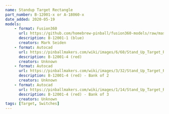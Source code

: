 ```yaml
---
name: Standup Target Rectangle
part_number: B-12001-x or A-18060-x
date_added: 2020-05-19
models: 
    - format: Fusion360
      url: https://github.com/homebrew-pinball/fusion360-models/raw/master/targets/Standup%20Target%20Rectangle%20B-12001-1.f3d
      description: B-12001-1 (blue)
      creators: Mark Seiden
    - format: Autocad
      url: https://pinballmakers.com/wiki/images/6/60/Stand_Up_Target_Rectangle_1_1-16_in_-_B-12001-4.dwg
      description: B-12001-4 (red)
      creators: Unknown
    - format: Autocad
      url: https://pinballmakers.com/wiki/images/3/32/Stand_Up_Target_Rectangle_1_1-16_in_-_B-12001-4_%28Bank_of_2%29.dwg
      description: B-12001-4 (red) - Bank of 2
      creators: Unknown
    - format: Autocad
      url: https://pinballmakers.com/wiki/images/1/14/Stand_Up_Target_Rectangle_1_1-16_in_-_B-12001-4_%28Bank_of_3%29.dwg
      description: B-12001-4 (red) - Bank of 3
      creators: Unknown
tags: [Target, Switches]
---
```

